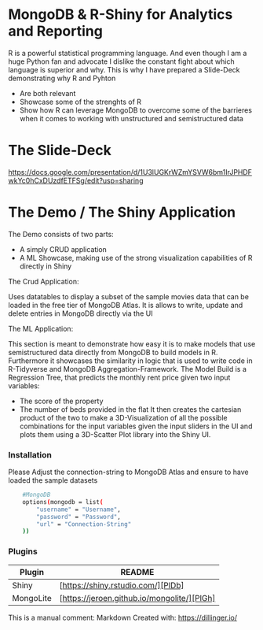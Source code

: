 # MongoDB & R-Shiny for Analytics and Reporting

R is a powerful statistical programming language. And even though I am a huge Python fan and advocate I dislike the constant fight about which language is superior and why.
This is why I have prepared a Slide-Deck demonstrating why R and Pyhton
  - Are both relevant
  - Showcase some of the strenghts of R
  - Show how R can leverage MongoDB to overcome some of the barrieres when it comes to working with unstructured and semistructured data

# The Slide-Deck
https://docs.google.com/presentation/d/1U3lUGKrWZmYSVW6bm1IrJPHDFwkYc0hCxDUzdfETFSg/edit?usp=sharing

# The Demo / The Shiny Application
The Demo consists of two parts:
- A simply CRUD application
- A ML Showcase, making use of the strong visualization capabilities of R directly in Shiny

The Crud Application:

Uses datatables to display a subset of the sample movies data that can be loaded in the free tier of MongoDB Atlas. It is allows to write, update and delete entries in MongoDB directly via the UI


The ML Application:

This section is meant to demonstrate how easy it is to make models that use semistructured data directly from MongoDB to build models in R. Furthermore it showcases the similarity in logic that is used to write code in R-Tidyverse and MongoDB Aggregation-Framework.
The Model Build is a Regression Tree, that predicts the monthly rent price given two input variables:
- The score of the property
- The number of beds provided in the flat
It then creates the cartesian product of the two to make a 3D-Visualization of all the possible combinations for the input variables given the input sliders in the UI and plots them using a 3D-Scatter Plot library into the Shiny UI.

### Installation
Please Adjust the connection-string to MongoDB Atlas and ensure to have loaded the sample datasets
```sh
    #MongoDB
    options(mongodb = list(
        "username" = "Username",
        "password" = "Password",
        "url" = "Connection-String"
    ))
```

### Plugins

| Plugin | README |
| ------ | ------ |
| Shiny | [https://shiny.rstudio.com/][PlDb] |
| MongoLite | [https://jeroen.github.io/mongolite/][PlGh] |


This is a manual comment:
Markdown Created with: https://dillinger.io/
